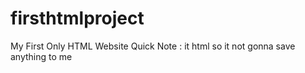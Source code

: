 # firsthtmlproject
My First Only HTML Website
Quick Note : it html so it not gonna save anything to me
